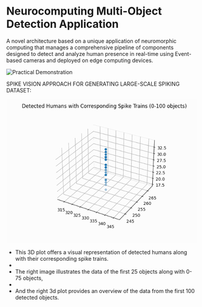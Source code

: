 # Neurocomputing Multi-Object Detection Application

A novel architecture based on a unique application of neuromorphic computing that manages a comprehensive pipeline of components designed to detect and analyze human presence in real-time using Event-based cameras and deployed on edge computing devices.

![Practical Demonstration](https://github.com/Rao-Sanaullah/neurocomputing_application_code/blob/main/results/comb.gif)


SPIKE VISION APPROACH FOR GENERATING LARGE-SCALE SPIKING DATASET: 

![Spike_Train Dataset](https://github.com/Rao-Sanaullah/neurocomputing_application_code/blob/main/results/progression_3d_plot.gif)

* This 3D plot offers a visual representation of detected humans along with their corresponding spike trains.
* 
* The right image illustrates the data of the first 25 objects along with 0-75 objects,
* 
* And the right 3d plot provides an overview of the data from the first 100 detected objects.
